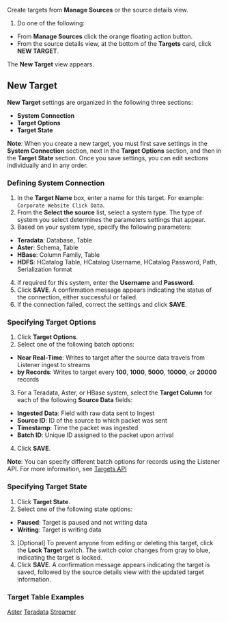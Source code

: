 Create targets from **Manage Sources** or the source details view.

1. Do one of the following:
 * From **Manage Sources** click the orange floating action button.
 * From the source details view, at the bottom of the **Targets** card, click **NEW TARGET**.

The **New Target** view appears.

## New Target

**New Target** settings are organized in the following three sections:
* **System Connection**
* **Target Options**
* **Target State**

**Note**: When you create a new target, you must first save settings in the **System Connection** section, next in the **Target Options** section, and then in the **Target State** section. Once you save settings, you can edit sections individually and in any order.

### Defining System Connection

1. In the **Target Name** box, enter a name for this target. For example: `Corporate Website Click Data`.
2. From the **Select the source** list, select a system type. The type of system you select determines the parameters settings that appear.
3. Based on your system type, specify the following parameters:
 * **Teradata**: Database, Table
 * **Aster**: Schema, Table
 * **HBase**: Column Family, Table
 * **HDFS**: HCatalog Table, HCatalog Username, HCatalog Password, Path, Serialization format
4. If required for this system, enter the **Username** and **Password**.
5. Click **SAVE**. A confirmation message appears indicating the status of the connection, either successful or failed.
6. If the connection failed, correct the settings and click **SAVE**.

### Specifying Target Options

1. Click **Target Options**.
2. Select one of the following batch options:
 * **Near Real-Time**: Writes to target after the source data travels from Listener ingest to streams
 * **by Records**: Writes to target every **100**, **1000**, **5000**, **10000**, or **20000** records
3. For a Teradata, Aster, or HBase system, select the **Target Column** for each of the following **Source Data** fields:
 * **Ingested Data**: Field with raw data sent to Ingest
 * **Source ID**: ID of the source to which packet was sent
 * **Timestamp**: Time the packet was ingested
 * **Batch ID**: Unique ID assigned to the packet upon arrival
4. Click **SAVE**.

**Note**: You can specify different batch options for records using the Listener API. For more information, see [Targets API](../api/v1/targets.md)

### Specifying Target State

1. Click **Target State**.
2. Select one of the following state options:
 * **Paused**: Target is paused and not writing data
 * **Writing**: Target is writing data
3. [Optional] To prevent anyone from editing or deleting this target, click  the **Lock Target** switch. The switch color changes from gray to blue, indicating the target is locked.
4. Click **SAVE**. A confirmation message appears indicating the target is saved, followed by the source details view with the updated target information.

### Target Table Examples

[Aster](examples/aster.md)
[Teradata](examples/teradata.md)
[Streamer](examples/streamer.md)
